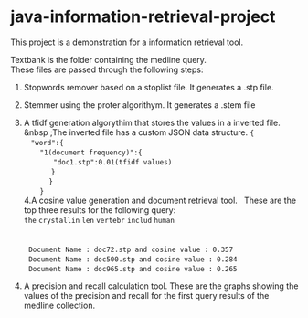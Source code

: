 # java-information-retrieval-project
This project is a demonstration for a information retrieval tool. 

Textbank is the folder containing the medline query. </br>
These files are passed through the following steps: </br>
1. Stopwords remover based on a stoplist file. It generates a .stp file. </br>
2. Stemmer using the proter algorithym. It generates a .stem file </br>
3. A tfidf generation algorythim that stores the values in a inverted file. 
&nbsp&nbsp;;The inverted file has a custom JSON data structure. 
`{`</br>
 &nbsp;&nbsp;&nbsp;`"word":{`</br>
&nbsp;&nbsp;&nbsp;&nbsp;&nbsp;&nbsp;&nbsp;`"1(document frequency)":{`</br>
&nbsp;&nbsp;&nbsp;&nbsp;&nbsp;&nbsp;&nbsp;&nbsp;&nbsp;&nbsp;&nbsp;&nbsp;&nbsp;`"doc1.stp":0.01(tfidf values)`</br>
&nbsp;&nbsp;&nbsp;&nbsp;&nbsp;&nbsp;&nbsp;&nbsp;&nbsp;&nbsp;&nbsp; `}`</br>
&nbsp;&nbsp;&nbsp;&nbsp;&nbsp;&nbsp;&nbsp;&nbsp;&nbsp;&nbsp; `}`</br>
&nbsp;&nbsp;&nbsp;&nbsp;&nbsp;&nbsp; `}`</br>
4.A cosine value generation and document retrieval tool.
&nbsp;&nbsp;These are the top three results for the following query: </br>  `the` `crystallin` `len` `vertebr` `includ` `human`</br></br></br>
&nbsp; `Document Name : doc72.stp and cosine value : 0.357`</br>
&nbsp; `Document Name : doc500.stp and cosine value : 0.284`</br>
&nbsp; `Document Name : doc965.stp and cosine value : 0.265`</br>

5. A precision and recall calculation tool. 
    These are the graphs showing the values of the precision and recall for the first query results of the medline collection. 
    
    [logo]: https://github.com/SamerDiab/java-information-retrieval-project/blob/master/precision%20and%20recall%20graph.png ""

